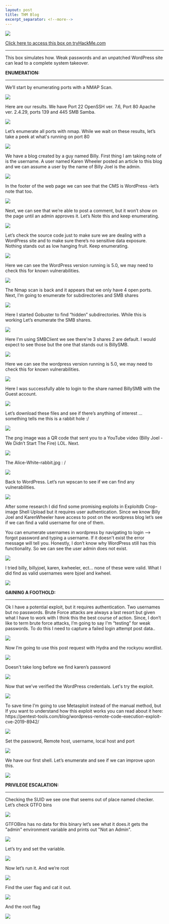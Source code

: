 ```yaml
---
layout: post
title: THM Blog
excerpt_separator: <!--more-->
---
```

<img src="/img/blog/0.head.png">
<!--more--> 
<p></p>
<a href="https://tryhackme.com/room/blog" target="_blank" > Click here to access this box on tryHackMe.com</a>
<hr>
<p> This box simulates how. Weak passwords and an unpatched WordPress site can lead to a complete system takeover.  </p>  
 
<b> ENUMERATION:</b>
<hr>
<p> We’ll start by enumerating ports with a NMAP Scan.</p>
<img src="/img/blog/1.nmap-scan-1.png">
 
<p>Here are our results. We have Port 22 OpenSSH ver. 7.6, Port 80 Apache ver. 2.4.29, ports 139 and 445 SMB Samba. </p>
<img src="/img/blog/2.nmap-scan2.png">
 
<p>Let’s enumerate all ports with nmap. While we wait on these results, let’s take a peek at what's running on port 80 </p>
<img src="/img/blog/3.nmap-scan.png">
 
<p>We have a blog created by a guy named Billy. First thing I am taking note of is the username. A user named Karen Wheeler posted an article to this blog and we  can assume a user  by the name of  Billy Joel is the admin. </p>
<img src="/img/blog/4.blog-home-page.png">
 
<p>In the footer of the web page we can see that the CMS is WordPress -let’s note that too. </p>
<img src="/img/blog/5.blog-home-page-footer.png">
 
<p>Next, we can see that we’re able to post a comment, but it won’t show on the page until an admin approves it. Let’s Note this and keep enumerating. </p>
<img src="/img/blog/6.blog-home-page-reply.png">
 
<p>Let’s check the source code just to make sure we are dealing with a WordPress site and to make sure there’s no sensitive data exposure. Nothing stands out as low hanging fruit. Keep enumerating. </p>
<img src="/img/blog/7.blog-home-source.png">
 
<p>Here we can see the WordPress version running is 5.0, we may need to check this for known vulnerabilities. </p>
<img src="/img/blog/12.wordpress-version.png">
 
<p>The Nmap scan is back and it appears that we only have 4 open ports. Next, I’m going to enumerate for subdirectories and SMB shares </p>
<img src="/img/blog/8.Nmap-scan-3.png">
 
<p>Here I started Gobuster to find “hidden” subdirectories. While this is working Let’s enumerate the SMB shares. </p>
<img src="/img/blog/9.go-buster.png">
 
<p>Here I'm using SMBClient we see there're 3 shares 2 are default. I would expect to see those but the one that stands out is BillySMB.</p>
<img src="/img/blog/10.SMB-Shares.png">
 
<p>Here we can see the wordpress version running is 5.0, we may need to check this for known vulnerabilities. </p>
<img src="/img/blog/12.wordpress-version.png">
 
<p>Here I was successfully able to login to the share named BillySMB with the Guest account. </p>
<img src="/img/blog/13.smb-login-guest.png">
 
<p>Let’s download these files and see if there’s anything of interest … something tells me this is a rabbit hole :/ </p>
<img src="/img/blog/14.SMB-File-download.png">
 
<p>The png image was a QR code that sent you to a YouTube video (Billy Joel - We Didn’t Start The Fire) LOL.  Next. </p>
<img src="/img/blog/">
 
<p>The Alice-White-rabbit.jpg : /</p>
<img src="/img/blog/15.rabbit_hole.png">
<p>Back to WordPress. Let’s run wpscan to see if we can find any
 vulnerabilities.</p>
<img src="/img/blog/16.wpscann.png">
 
<p>After some research I did find some promising exploits in Exploitdb Crop-image Shell Upload but it requires user authentication. Since we know Billy Joel and KarenWheeler have access to post on the wordpress blog let’s see if we can find  a valid username for one of them.    </p>
<p>You can enumerate usernames in wordpress by navigating to login --> forgot password and typing a username. If it doesn't exist the error message will tell you. Honestly, I don’t know why WordPress still has this functionality. So we can see the user admin does not exist.  </p>
<img src="/img/blog/17.admin-user-try.png">
 
<p>I tried billy, billyjoel, karen, kwheeler, ect… none of these were valid. What I did find as valid usernames were bjoel and kwheel.</p>
<img src="/img/blog/18.billy-username.png">
 
<b> GAINING A FOOTHOLD:</b>
<hr>
 
<p>Ok I have a potential exploit, but it requires authentication.  Two usernames but no passwords. Brute Force attacks are always a last resort but given what I have to work with I think this the best course of action. Since, I don’t like to term brute force attacks, I’m going to say I'm “testing” for weak passwords. To do this I need to capture a failed login attempt post data.. </p>
<img src="/img/blog/19.failed-login-request.png">
 
<p>Now I’m going to use this post request with Hydra and the rockyou wordlist. </p>
<img src="/img/blog/20.Hydra-atack.png">
 
<p>Doesn't take long before we find karen’s password</p>
<img src="/img/blog/21.karen-password.png">
 
<p>Now that we’ve verified the WordPress credentials. Let's try the exploit. </p>
<img src="/img/blog/22.wp-login.png">
 
<p>To save time I’m going to use Metasploit instead of the manual method, but If you want to understand how this exploit works you can read about it here: https://pentest-tools.com/blog/wordpress-remote-code-execution-exploit-cve-2019-8942/ </p>
<img src="/img/blog/23.msfc-exploit.png">
 
<p>Set the password, Remote host, username, local host and port</p>
<img src="/img/blog/24.msfc-options.png">
 
<p>We have our first shell. Let’s enumerate and see if we can improve upon this. </p>
<img src="/img/blog/25.1st-shell.png">





<b> PRIVILEGE ESCALATION: </b>
<hr>
 
<p>Checking the SUID we see one that seems out of place named checker. Let’s check GTFO bins </p>
<img src="/img/blog/26.suid.png">
 
<p>GTFOBins has no data for this binary let’s see what it does.it gets the "admin" environment variable and prints out "Not an Admin".</p>
<img src="/img/blog/27.ltrace-checker.png">
 
<p> Let’s try and set the variable.</p>
<img src="/img/blog/28.env-checker-set.png/">
 
<p>Now let’s run it. And we’re root</p>
<img src="/img/blog/29.root-privesc.png">
 
<p>Find the user flag and cat it out.</p>
<img src="/img/blog/30.user.txt.png">
 
<p>And the root flag</p>
<img src="/img/blog/31.root.txt.png">
 






